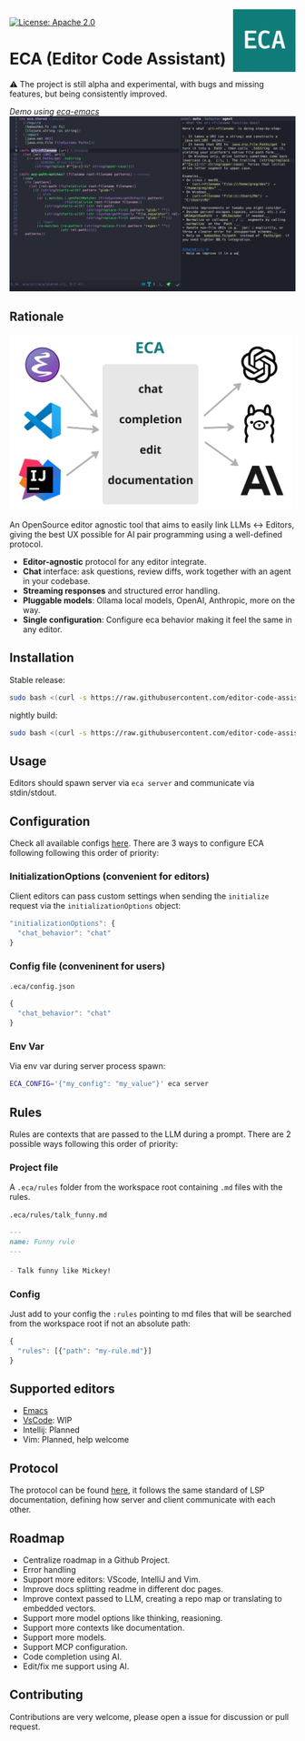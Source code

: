 <img src="images/logo.png" width="110" align="right">

[![License: Apache 2.0](https://img.shields.io/badge/License-Apache%202.0-blue.svg)](./LICENSE)

# ECA (Editor Code Assistant)

:warning: The project is still alpha and experimental, with bugs and missing features, but being consistently improved.

_Demo using [eca-emacs](https://github.com/editor-code-assistant/eca-emacs)_
![demo](./images/demo.png)

## Rationale 

<img src="images/rationale.jpg" width="500">

An OpenSource editor agnostic tool that aims to easily link LLMs <-> Editors, giving the best UX possible for AI pair programming using a well-defined protocol.

- **Editor-agnostic** protocol for any editor integrate.
- **Chat** interface: ask questions, review diffs, work together with an agent in your codebase.
- **Streaming responses** and structured error handling.
- **Pluggable models**: Ollama local models, OpenAI, Anthropic, more on the way.
- **Single configuration**: Configure eca behavior making it feel the same in any editor.

## Installation

Stable release:

```bash
sudo bash <(curl -s https://raw.githubusercontent.com/editor-code-assistant/eca/master/install)
```

nightly build:

```bash
sudo bash <(curl -s https://raw.githubusercontent.com/editor-code-assistant/eca/master/install) --version nightly
```

## Usage

Editors should spawn server via `eca server` and communicate via stdin/stdout.

## Configuration

Check all available configs [here](./src/eca/config.clj#L15).
There are 3 ways to configure ECA following following this order of priority:

### InitializationOptions (convenient for editors)

Client editors can pass custom settings when sending the `initialize` request via the `initializationOptions` object:

```javascript
"initializationOptions": {
  "chat_behavior": "chat"
}
```

### Config file (conveninent for users)

`.eca/config.json`

```javascript
{
  "chat_behavior": "chat"
}
```

### Env Var

Via env var during server process spawn:

```bash
ECA_CONFIG='{"my_config": "my_value"}' eca server
```

## Rules

Rules are contexts that are passed to the LLM during a prompt.
There are 2 possible ways following this order of priority:

### Project file

A `.eca/rules` folder from the workspace root containing `.md` files with the rules.

`.eca/rules/talk_funny.md`
```markdown
--- 
name: Funny rule
---

- Talk funny like Mickey!
```

### Config 

Just add to your config the `:rules` pointing to md files that will be searched from the workspace root if not an absolute path:

```javascript
{
  "rules": [{"path": "my-rule.md"}]
}
```

## Supported editors

- [Emacs](https://github.com/editor-code-assistant/eca-emacs)
- [VsCode](https://github.com/editor-code-assistant/eca-vscode): WIP
- Intellij: Planned
- Vim: Planned, help welcome

## Protocol

The protocol can be found [here](./docs/protocol.md), it follows the same standard of LSP documentation, defining how server and client communicate with each other.

## Roadmap

- Centralize roadmap in a Github Project.
- Error handling
- Support more editors: VScode, IntelliJ and Vim.
- Improve docs splitting readme in different doc pages.
- Improve context passed to LLM, creating a repo map or translating to embedded vectors.
- Support more model options like thinking, reasioning.
- Support more contexts like documentation.
- Support more models.
- Support MCP configuration.
- Code completion using AI.
- Edit/fix me support using AI.

## Contributing

Contributions are very welcome, please open a issue for discussion or pull request.
